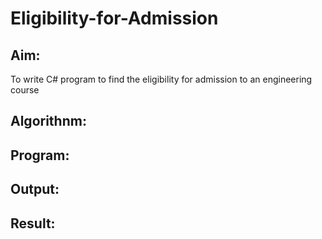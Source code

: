 # Eligibility-for-Admission

## Aim:
To write C# program to find the eligibility for admission to an engineering course

## Algorithnm:

## Program:




## Output:



## Result:
